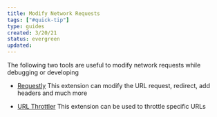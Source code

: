 ```yaml
---
title: Modify Network Requests
tags: ["#quick-tip"]
type: guides
created: 3/20/21
status: evergreen
updated: 
---
```


The following two tools are useful to modify network requests while debugging or developing 

- [Requestly](https://chrome.google.com/webstore/detail/requestly-redirect-url-mo/mdnleldcmiljblolnjhpnblkcekpdkpa?hl=en)
This extension can modify the URL request, redirect, add headers and much more

- [URL Throttler](https://chrome.google.com/webstore/detail/url-throttler/kpkeghonflnkockcnaegmphgdldfnden?hl=en)
This extension can be used to throttle specific URLs